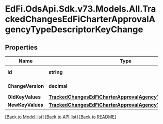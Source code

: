 # EdFi.OdsApi.Sdk.v73.Models.All.TrackedChangesEdFiCharterApprovalAgencyTypeDescriptorKeyChange

## Properties

Name | Type | Description | Notes
------------ | ------------- | ------------- | -------------
**Id** | **string** | Resource identifier | [optional] 
**ChangeVersion** | **decimal** | Change version | [optional] 
**OldKeyValues** | [**TrackedChangesEdFiCharterApprovalAgencyTypeDescriptorKey**](TrackedChangesEdFiCharterApprovalAgencyTypeDescriptorKey.md) |  | [optional] 
**NewKeyValues** | [**TrackedChangesEdFiCharterApprovalAgencyTypeDescriptorKey**](TrackedChangesEdFiCharterApprovalAgencyTypeDescriptorKey.md) |  | [optional] 

[[Back to Model list]](../../README.md#documentation-for-models) [[Back to API list]](../../README.md#documentation-for-api-endpoints) [[Back to README]](../../README.md)

